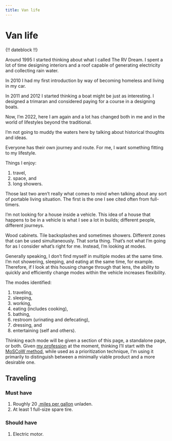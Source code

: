 ```yaml
---
title: Van life
---
```


# Van life

{!! dateblock !!}

Around 1995 I started thinking about what I called The RV Dream. I spent a lot of time designing interiors and a roof capable of generating electricity and collecting rain water.

In 2010 I had my first introduction by way of becoming homeless and living in my car. 

In 2011 and 2012 I started thinking a boat might be just as interesting. I designed a trimaran and considered paying for a course in a designing boats.

Now, I’m 2022, here I am again and a lot has changed both in me and in the world of lifestyles beyond the traditional.

I’m not going to muddy the waters here by talking about historical thoughts and ideas. 

Everyone has their own journey and route. For me, I want something fitting to my lifestyle.

Things I enjoy:

1. travel,
2. space, and
3. long showers.

Those last two aren’t really what comes to mind when talking about any sort of portable living situation. The first is the one I see cited often from full-timers.

I’m not looking for a house inside a vehicle. This idea of a house that happens to be in a vehicle is what I see a lot in builds; different people, different journeys.

Wood cabinets. Tile backsplashes and sometimes showers. Different zones that can be used simultaneously. That sorta thing. That’s not what I’m going for as I consider what’s right for me. Instead, I’m looking at modes.

Generally speaking, I don’t find myself in multiple modes at the same time. I’m not showering, sleeping, and eating at the same time, for example. Therefore, if I look at this housing change through that lens, the ability to quickly and efficiently change modes within the vehicle increases flexibility.

The modes identified:

1. traveling,
2. sleeping,
3. working,
4. eating (includes cooking),
5. bathing,
6. restroom (urinating and defecating),
7. dressing, and
8. entertaining (self and others).

Thinking each mode will be given a section of this page, a standalone page, or both. Given [my profession](/coaching/) at the moment, thinking I’ll start with the [MoSCoW method](https://en.m.wikipedia.org/wiki/MoSCoW_method), while used as a prioritization technique, I’m using it primarily to distinguish between a minimally viable product and a more desirable one.

## Traveling

### Must have

1. Roughly 20 [.miles per gallon](mpg) unladen.
2. At least 1 full-size spare tire.

### Should have

1. Electric motor.